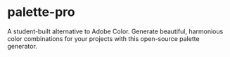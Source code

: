 # palette-pro
A student-built alternative to Adobe Color. Generate beautiful, harmonious color combinations for your projects with this open-source palette generator.
